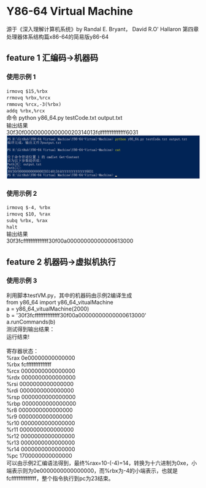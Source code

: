 # Y86-64 Virtual Machine

源于《深入理解计算机系统》by Randal E. Bryant， David R.O' Hallaron 第四章处理器体系结构篇x86-64的简易版y86-64<br>

## feature 1	汇编码->机器码<br>
### 使用示例 1<br>
`irmovq $15,%rbx`<br>
`rrmovq %rbx,%rcx`<br>
`rmmovq %rcx,-3(%rbx)`<br>
`addq %rbx,%rcx`<br>
命令 python y86_64.py testCode.txt output.txt<br>
输出结果<br>
30f30f0000000000000020314013fdffffffffffffff6031<br>
![编译器命令提示](https://github.com/Xynnn007/Y86-64-Virtual-Machine/blob/master/introPictures/compiler.png)<br>
### 使用示例 2<br>
`irmovq $-4, %rbx`<br>
`irmovq $10, %rax`<br>
`subq %rbx, %rax`<br>
`halt`<br>
输出结果<br>
30f3fcffffffffffffff30f00a00000000000000613000<br>
## feature 2 机器码->虚拟机执行<br>
### 使用示例 3<br>
利用脚本testVM.py，其中的机器码由示例2编译生成<br>
from y86_64 import y86_64_vitualMachine<br>
a = y86_64_vitualMachine(2000)<br>
b = '30f3fcffffffffffffff30f00a00000000000000613000'<br>
a.runCommands(b)<br>
测试得到输出结果：<br>
运行结束!<br>
<br>
寄存器状态：<br>
%rax	0e00000000000000<br>
%rbx	fcffffffffffffff<br>
%rcx	0000000000000000<br>
%rdx	0000000000000000<br>
%rsi	0000000000000000<br>
%rdi	0000000000000000<br>
%rsp	0000000000000000<br>
%rbp	0000000000000000<br>
%r8 	0000000000000000<br>
%r9 	0000000000000000<br>
%r10 	0000000000000000<br>
%r11 	0000000000000000<br>
%r12	0000000000000000<br>
%r13	0000000000000000<br>
%r14	0000000000000000<br>
%pc 	1700000000000000<br>
可以由示例2汇编语法得到，最终%rax=10-(-4)=14，转换为十六进制为0xe，小端表示则为0e0000000000000000，而%rbx为-4的小端表示，也就是fcffffffffffffff，整个指令执行到pc为23结束。
